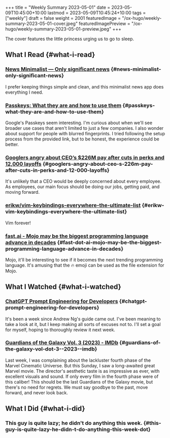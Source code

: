 +++
title = "Weekly Summary 2023-05-01"
date = 2023-05-09T10:45:00+10:00
lastmod = 2023-05-09T10:45:24+10:00
tags = ["weekly"]
draft = false
weight = 2001
featuredImage = "/ox-hugo/weekly-summary-2023-05-01-cover.jpeg"
featuredImagePreview = "/ox-hugo/weekly-summary-2023-05-01-preview.jpeg"
+++

The cover features the little princess urging us to go to sleep.

<!--more-->


## What I Read {#what-i-read}


### [News Minimalist — Only significant news](https://www.newsminimalist.com/) {#news-minimalist-only-significant-news}

I prefer keeping things simple and clean, and this minimalist news app does everything I need.


### [Passkeys: What they are and how to use them](https://blog.google/technology/safety-security/the-beginning-of-the-end-of-the-password/) {#passkeys-what-they-are-and-how-to-use-them}

Google's Passkeys seem interesting. I'm curious about when we'll see broader use cases that aren't limited to just a few companies. I also wonder about support for people with blurred fingerprints. I tried following the setup process from the provided link, but to be honest, the experience could be better.


### [Googlers angry about CEO’s $226M pay after cuts in perks and 12,000 layoffs](https://arstechnica.com/tech-policy/2023/05/googlers-angry-about-ceos-226m-pay-after-cuts-in-perks-and-12000-layoffs/) {#googlers-angry-about-ceo-s-226m-pay-after-cuts-in-perks-and-12-000-layoffs}

It's unlikely that a CEO would be deeply concerned about every employee. As employees, our main focus should be doing our jobs, getting paid, and moving forward.


### [erikw/vim-keybindings-everywhere-the-ultimate-list](https://github.com/erikw/vim-keybindings-everywhere-the-ultimate-list) {#erikw-vim-keybindings-everywhere-the-ultimate-list}

Vim forever!


### [fast.ai - Mojo may be the biggest programming language advance in decades](https://www.fast.ai/posts/2023-05-03-mojo-launch.html) {#fast-dot-ai-mojo-may-be-the-biggest-programming-language-advance-in-decades}

Mojo, it'll be interesting to see if it becomes the next trending programming language. It's amusing that the 🔥 emoji can be used as the file extension for Mojo.


## What I Watched {#what-i-watched}


### [ChatGPT Prompt Engineering for Developers](https://www.deeplearning.ai/short-courses/chatgpt-prompt-engineering-for-developers/) {#chatgpt-prompt-engineering-for-developers}

It's been a week since Andrew Ng's guide came out. I've been meaning to take a look at it, but I keep making all sorts of excuses not to. I'll set a goal for myself, hoping to thoroughly review it next week.


### [Guardians of the Galaxy Vol. 3 (2023) - IMDb](https://www.imdb.com/title/tt6791350/) {#guardians-of-the-galaxy-vol-dot-3--2023--imdb}

Last week, I was complaining about the lackluster fourth phase of the Marvel Cinematic Universe. But this Sunday, I saw a long-awaited great Marvel movie. The director's aesthetic taste is as impressive as ever, with excellent visuals and sound. If only every film in the fourth phase were of this caliber! This should be the last Guardians of the Galaxy movie, but there's no need for regrets. We must say goodbye to the past, move forward, and never look back.


## What I Did {#what-i-did}


### This guy is quite lazy; he didn't do anything this week. {#this-guy-is-quite-lazy-he-didn-t-do-anything-this-week-dot}
